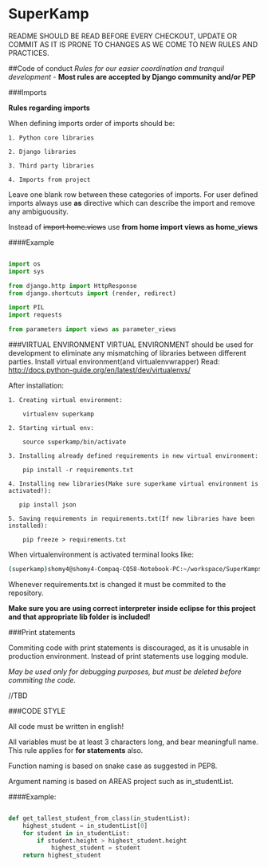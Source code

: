 # SuperKamp
README SHOULD BE READ BEFORE EVERY CHECKOUT, UPDATE OR COMMIT AS IT IS PRONE TO CHANGES AS WE COME TO NEW RULES AND PRACTICES.


##Code of conduct
*Rules for our easier coordination and tranquil development* - **Most rules are accepted by Django community and/or PEP**

###Imports

**Rules regarding imports**

When defining imports order of imports should be:

	1. Python core libraries

	2. Django libraries

	3. Third party libraries

	4. Imports from project


Leave one blank row between these categories of imports.
For user defined imports always use **as** directive which can describe the import and remove any ambiguousity.

Instead of 
~~import home.views~~
use
**from home import views as home_views**

####Example
```python

import os
import sys

from django.http import HttpResponse
from django.shortcuts import (render, redirect)

import PIL
import requests

from parameters import views as parameter_views

```

###VIRTUAL ENVIRONMENT
VIRTUAL ENVIRONMENT should be used for development to eliminate any mismatching of libraries between different parties.
Install virtual environment(and virtualenvwrapper)
Read: http://docs.python-guide.org/en/latest/dev/virtualenvs/

After installation:

	1. Creating virtual environment:
	
		virtualenv superkamp
	
	2. Starting virtual env:
	
		source superkamp/bin/activate
	
	3. Installing already defined requirements in new virtual environment:
	
		pip install -r requirements.txt
		
	4. Installing new libraries(Make sure superkame virtual environment is activated!):
	
	   pip install json
	
	5. Saving requirements in requirements.txt(If new libraries have been installed):
	
		pip freeze > requirements.txt
		

When virtualenvironment is activated terminal looks like:
```bash
(superkamp)shomy4@shomy4-Compaq-CQ58-Notebook-PC:~/workspace/SuperKamp$
```
Whenever requirements.txt is changed it must be commited to the repository. 

**Make sure you are using correct interpreter inside eclipse for this project and that appropriate lib folder is included!** 


###Print statements

Commiting code with print statements is discouraged, as it is unusable in production environment.
Instead of print statements use logging module. 

*May be used only for debugging purposes, but must be deleted before commiting the code.*

//TBD

###CODE STYLE

All code must be written in english!

All variables must be at least 3 characters long, and bear meaningfull name.
This rule applies for **for statements** also.

Function naming is based on snake case as suggested in PEP8.

Argument naming is based on AREAS project such as in_studentList.

####Example:

```python

def get_tallest_student_from_class(in_studentList):
	highest_student = in_studentList[0]
    for student in in_studentList:
        if student.height > highest_student.height
            highest_student = student
    return highest_student
    

```



